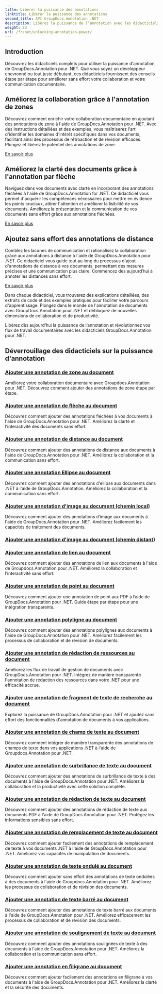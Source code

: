 ```yaml
---
title: Libérer la puissance des annotations
linktitle: Libérer la puissance des annotations
second_title: API GroupDocs.Annotation .NET
description: Libérez la puissance de l’annotation avec les didacticiels GroupDocs.Annotation pour .NET. Apprenez à ajouter diverses annotations étape par étape et améliorez la collaboration sans effort.
weight: 23
url: /fr/net/unlocking-annotation-power/
---
```

## Introduction

Découvrez les didacticiels complets pour utiliser la puissance d'annotation de GroupDocs.Annotation pour .NET. Que vous soyez un développeur chevronné ou tout juste débutant, ces didacticiels fournissent des conseils étape par étape pour améliorer sans effort votre collaboration et votre communication documentaire.

## Améliorez la collaboration grâce à l'annotation de zones

Découvrez comment enrichir votre collaboration documentaire en ajoutant des annotations de zone à l'aide de GroupDocs.Annotation pour .NET. Avec des instructions détaillées et des exemples, vous maîtriserez l'art d'identifier les domaines d'intérêt spécifiques dans vos documents, facilitant ainsi des processus de rétroaction et de révision efficaces. Plongez et libérez le potentiel des annotations de zone.

[En savoir plus](./add-area-annotation/)

## Améliorez la clarté des documents grâce à l'annotation par flèche

Naviguez dans vos documents avec clarté en incorporant des annotations fléchées à l'aide de GroupDocs.Annotation for .NET. Ce didacticiel vous permet d'acquérir les compétences nécessaires pour mettre en évidence les points cruciaux, attirer l'attention et améliorer la lisibilité de vos documents. Améliorez la présentation et la communication de vos documents sans effort grâce aux annotations fléchées.

[En savoir plus](./add-arrow-annotation/)

## Ajoutez sans effort des annotations de distance

Comblez les lacunes de communication et rationalisez la collaboration grâce aux annotations à distance à l'aide de GroupDocs.Annotation pour .NET. Ce didacticiel vous guide tout au long du processus d'ajout d'annotations de distance à vos documents, permettant des mesures précises et une communication plus claire. Commencez dès aujourd’hui à annoter les distances sans effort.

[En savoir plus](./add-distance-annotation/)

Dans chaque didacticiel, vous trouverez des explications détaillées, des extraits de code et des exemples pratiques pour faciliter votre parcours d'apprentissage. Plongez dans le monde de l'annotation de documents avec GroupDocs.Annotation pour .NET et débloquez de nouvelles dimensions de collaboration et de productivité.

Libérez dès aujourd’hui la puissance de l’annotation et révolutionnez vos flux de travail documentaires avec les didacticiels GroupDocs.Annotation pour .NET.

## Déverrouillage des didacticiels sur la puissance d'annotation
### [Ajouter une annotation de zone au document](./add-area-annotation/)
Améliorez votre collaboration documentaire avec Groupdocs.Annotation pour .NET. Découvrez comment ajouter des annotations de zone étape par étape.
### [Ajouter une annotation de flèche au document](./add-arrow-annotation/)
Découvrez comment ajouter des annotations fléchées à vos documents à l'aide de GroupDocs.Annotation pour .NET. Améliorez la clarté et l’interactivité des documents sans effort.
### [Ajouter une annotation de distance au document](./add-distance-annotation/)
Découvrez comment ajouter des annotations de distance aux documents à l'aide de GroupDocs.Annotation pour .NET. Améliorez la collaboration et la communication sans effort.
### [Ajouter une annotation Ellipse au document](./add-ellipse-annotation/)
Découvrez comment ajouter des annotations d'ellipse aux documents dans .NET à l'aide de GroupDocs.Annotation. Améliorez la collaboration et la communication sans effort.
### [Ajouter une annotation d'image au document (chemin local)](./add-image-annotation-local-path/)
Découvrez comment ajouter des annotations d'image aux documents à l'aide de GroupDocs.Annotation pour .NET. Améliorez facilement les capacités de traitement des documents.
### [Ajouter une annotation d'image au document (chemin distant)](./add-image-annotation-remote-path/)
### [Ajouter une annotation de lien au document](./add-link-annotation/)
Découvrez comment ajouter des annotations de lien aux documents à l'aide de Groupdocs.Annotation pour .NET. Améliorez la collaboration et l’interactivité sans effort.
### [Ajouter une annotation de point au document](./add-point-annotation/)
Découvrez comment ajouter une annotation de point aux PDF à l’aide de GroupDocs.Annotation pour .NET. Guide étape par étape pour une intégration transparente.
### [Ajouter une annotation polyligne au document](./add-polyline-annotation/)
Découvrez comment ajouter des annotations polylignes aux documents à l'aide de GroupDocs.Annotation pour .NET. Améliorez facilement les processus de collaboration et de révision de documents.
### [Ajouter une annotation de rédaction de ressources au document](./add-resources-redaction-annotation/)
Améliorez les flux de travail de gestion de documents avec GroupDocs.Annotation pour .NET. Intégrez de manière transparente l'annotation de rédaction des ressources dans votre .NET pour une efficacité accrue.
### [Ajouter une annotation de fragment de texte de recherche au document](./add-search-text-fragment-annotation/)
Explorez la puissance de GroupDocs.Annotation pour .NET et ajoutez sans effort des fonctionnalités d'annotation de documents à vos applications.
### [Ajouter une annotation de champ de texte au document](./add-text-field-annotation/)
Découvrez comment intégrer de manière transparente des annotations de champs de texte dans vos applications .NET à l'aide de Groupdocs.Annotation pour .NET.
### [Ajouter une annotation de surbrillance de texte au document](./add-text-highlight-annotation/)
Découvrez comment ajouter des annotations de surbrillance de texte à des documents à l'aide de GroupDocs.Annotation pour .NET. Améliorez la collaboration et la productivité avec cette solution complète.
### [Ajouter une annotation de rédaction de texte au document](./add-text-redaction-annotation/)
Découvrez comment ajouter des annotations de rédaction de texte aux documents PDF à l'aide de GroupDocs.Annotation pour .NET. Protégez les informations sensibles sans effort.
### [Ajouter une annotation de remplacement de texte au document](./add-text-replacement-annotation/)
Découvrez comment ajouter facilement des annotations de remplacement de texte à vos documents .NET à l'aide de GroupDocs.Annotation pour .NET. Améliorez vos capacités de manipulation de documents.
### [Ajouter une annotation de texte ondulé au document](./add-text-squiggly-annotation/)
Découvrez comment ajouter sans effort des annotations de texte ondulées à des documents à l'aide de Groupdocs.Annotation pour .NET. Améliorez les processus de collaboration et de révision des documents.
### [Ajouter une annotation de texte barré au document](./add-text-strikeout-annotation/)
Découvrez comment ajouter des annotations de texte barré aux documents à l'aide de GroupDocs.Annotation pour .NET. Améliorez efficacement les processus de collaboration et de révision des documents.
### [Ajouter une annotation de soulignement de texte au document](./add-text-underline-annotation/)
Découvrez comment ajouter des annotations soulignées de texte à des documents à l'aide de GroupDocs.Annotation pour .NET. Améliorez la collaboration et la communication sans effort.
### [Ajouter une annotation en filigrane au document](./add-watermark-annotation/)
Découvrez comment ajouter facilement des annotations en filigrane à vos documents à l'aide de GroupDocs.Annotation pour .NET. Améliorez la clarté et la sécurité des documents.